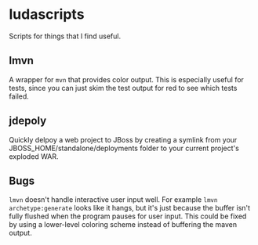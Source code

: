 ludascripts
===========

Scripts for things that I find useful.

lmvn
-------

A wrapper for `mvn` that provides color output. This is especially useful for
tests, since you can just skim the test output for red to see which tests
failed.

jdepoly
-------

Quickly delpoy a web project to JBoss by creating a symlink from your
JBOSS_HOME/standalone/deployments folder to your current project's exploded WAR.

Bugs
----

`lmvn` doesn't handle interactive user input well. For example `lmvn
archetype:generate` looks like it hangs, but it's just because the buffer isn't
fully flushed when the program pauses for user input. This could be fixed by
using a lower-level coloring scheme instead of buffering the maven output.